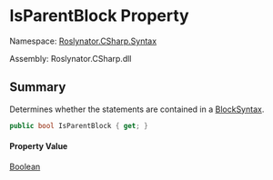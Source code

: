 # IsParentBlock Property

Namespace: [Roslynator.CSharp.Syntax](../../README.md)

Assembly: Roslynator\.CSharp\.dll

## Summary

Determines whether the statements are contained in a [BlockSyntax](https://docs.microsoft.com/en-us/dotnet/api/microsoft.codeanalysis.csharp.syntax.blocksyntax)\.

```csharp
public bool IsParentBlock { get; }
```

#### Property Value

[Boolean](https://docs.microsoft.com/en-us/dotnet/api/system.boolean)


